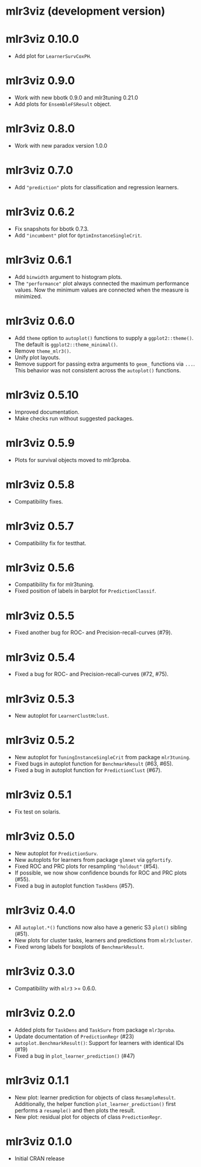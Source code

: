 # mlr3viz (development version)

# mlr3viz 0.10.0

- Add plot for `LearnerSurvCoxPH`.

# mlr3viz 0.9.0

- Work with new bbotk 0.9.0 and mlr3tuning 0.21.0
- Add plots for `EnsembleFSResult` object.

# mlr3viz 0.8.0

- Work with new paradox version 1.0.0

# mlr3viz 0.7.0

- Add `"prediction"` plots for classification and regression learners.

# mlr3viz 0.6.2

- Fix snapshots for bbotk 0.7.3.
- Add `"incumbent"` plot for `OptimInstanceSingleCrit`.

# mlr3viz 0.6.1

- Add `binwidth` argument to histogram plots.
- The `"performance"` plot always connected the maximum performance values.
  Now the minimum values are connected when the measure is minimized.

# mlr3viz 0.6.0

- Add `theme` option to `autoplot()` functions to supply a `ggplot2::theme()`.
  The default is `ggplot2::theme_minimal()`.
- Remove `theme_mlr3()`.
- Unify plot layouts.
- Remove support for passing extra arguments to `geom_` functions via `...`.
  This behavior was not consistent across the `autoplot()` functions.

# mlr3viz 0.5.10

- Improved documentation.
- Make checks run without suggested packages.

# mlr3viz 0.5.9

- Plots for survival objects moved to mlr3proba.

# mlr3viz 0.5.8

- Compatibility fixes.

# mlr3viz 0.5.7

- Compatibility fix for testthat.

# mlr3viz 0.5.6

- Compatibility fix for mlr3tuning.
- Fixed position of labels in barplot for `PredictionClassif`.


# mlr3viz 0.5.5

- Fixed another bug for ROC- and Precision-recall-curves (#79).

# mlr3viz 0.5.4

- Fixed a bug for ROC- and Precision-recall-curves (#72, #75).

# mlr3viz 0.5.3

- New autoplot for `LearnerClustHclust`.

# mlr3viz 0.5.2

- New autoplot for `TuningInstanceSingleCrit` from package `mlr3tuning`.
- Fixed bugs in autoplot function for `BenchmarkResult` (#63, #65).
- Fixed a bug in autoplot function for `PredictionClust` (#67).

# mlr3viz 0.5.1

- Fix test on solaris.


# mlr3viz 0.5.0

- New autoplot for `PredictionSurv`.
- New autoplots for learners from package `glmnet` via `ggfortify`.
- Fixed ROC and PRC plots for resampling `"holdout"` (#54).
- If possible, we now show confidence bounds for ROC and PRC plots (#55).
- Fixed a bug in autoplot function `TaskDens` (#57).


# mlr3viz 0.4.0

- All `autoplot.*()` functions now also have a generic S3 `plot()` sibling (#51).
- New plots for cluster tasks, learners and predictions from `mlr3cluster`.
- Fixed wrong labels for boxplots of `BenchmarkResult`.


# mlr3viz 0.3.0

- Compatibility with `mlr3` >= 0.6.0.


# mlr3viz 0.2.0

- Added plots for `TaskDens` and `TaskSurv` from package `mlr3proba`.
- Update documentation of `PredictionRegr` (#23)
- `autoplot.BenchmarkResult()`: Support for learners with identical IDs (#19)
- Fixed a bug in `plot_learner_prediction()` (#47)


# mlr3viz 0.1.1

- New plot: learner prediction for objects of class `ResampleResult`.
  Additionally, the helper function `plot_learner_prediction()` first performs a
  `resample()` and then plots the result.
- New plot: residual plot for objects of class `PredictionRegr`.


# mlr3viz 0.1.0

- Initial CRAN release
